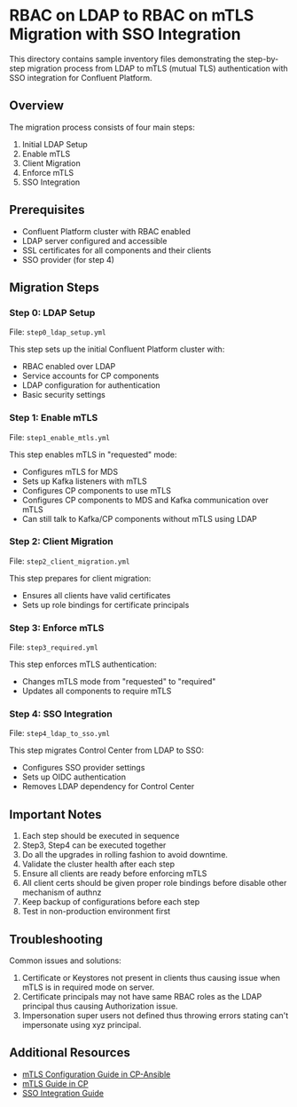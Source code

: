 # RBAC on LDAP to RBAC on mTLS Migration with SSO Integration

This directory contains sample inventory files demonstrating the step-by-step migration process from LDAP to mTLS (mutual TLS) authentication with SSO integration for Confluent Platform.

## Overview

The migration process consists of four main steps:

1. Initial LDAP Setup
2. Enable mTLS
3. Client Migration
4. Enforce mTLS
5. SSO Integration

## Prerequisites

- Confluent Platform cluster with RBAC enabled
- LDAP server configured and accessible
- SSL certificates for all components and their clients
- SSO provider (for step 4)

## Migration Steps

### Step 0: LDAP Setup
File: `step0_ldap_setup.yml`

This step sets up the initial Confluent Platform cluster with:
- RBAC enabled over LDAP
- Service accounts for CP components
- LDAP configuration for authentication
- Basic security settings

### Step 1: Enable mTLS
File: `step1_enable_mtls.yml`

This step enables mTLS in "requested" mode:
- Configures mTLS for MDS
- Sets up Kafka listeners with mTLS
- Configures CP components to use mTLS
- Configures CP components to MDS and Kafka communication over mTLS
- Can still talk to Kafka/CP components without mTLS using LDAP

### Step 2: Client Migration
File: `step2_client_migration.yml`

This step prepares for client migration:
- Ensures all clients have valid certificates
- Sets up role bindings for certificate principals

### Step 3: Enforce mTLS
File: `step3_required.yml`

This step enforces mTLS authentication:
- Changes mTLS mode from "requested" to "required"
- Updates all components to require mTLS

### Step 4: SSO Integration
File: `step4_ldap_to_sso.yml`

This step migrates Control Center from LDAP to SSO:
- Configures SSO provider settings
- Sets up OIDC authentication
- Removes LDAP dependency for Control Center

## Important Notes

1. Each step should be executed in sequence
2. Step3, Step4 can be executed together
3. Do all the upgrades in rolling fashion to avoid downtime.
4. Validate the cluster health after each step
5. Ensure all clients are ready before enforcing mTLS
6. All client certs should be given proper role bindings before disable other mechanism of authnz
7. Keep backup of configurations before each step
8. Test in non-production environment first

## Troubleshooting

Common issues and solutions:
1. Certificate or Keystores not present in clients thus causing issue when mTLS is in required mode on server.
2. Certificate principals may not have same RBAC roles as the LDAP principal thus causing Authorization issue.
3. Impersonation super users not defined thus throwing errors stating can't impersonate using xyz principal.


## Additional Resources

- [mTLS Configuration Guide in CP-Ansible](https://docs.confluent.io/ansible/current/ansible-authorize.html#role-based-access-control-using-mtls)
- [mTLS Guide in CP](https://docs.confluent.io/platform/7.9/security/authorization/rbac/mtls-rbac.html)
- [SSO Integration Guide](https://docs.confluent.io/platform/7.9/security/authentication/sso-for-c3/overview.html)
